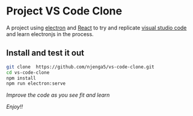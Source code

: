 # Project VS Code Clone
A project using [electron](https://www.electronjs.org) and  [React](https://www.reactjs.org) to try and replicate [visual studio code](https://code.visualstudio.com) and learn electronjs in the process.

## Install and test it out
```sh
git clone  https://github.com/njenga5/vs-code-clone.git
cd vs-code-clone
npm install 
npm run electron:serve
```
_Improve the code as you see fit and learn_

_Enjoy!!_